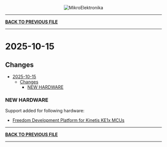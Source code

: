 <p align="center">
  <img src="http://www.mikroe.com/img/designs/beta/logo_small.png?raw=true" alt="MikroElektronika"/>
</p>

---

**[BACK TO PREVIOUS FILE](../changelog.md)**

---

# 2025-10-15

## Changes

- [2025-10-15](#2025-10-15)
  - [Changes](#changes)
    - [NEW HARDWARE](#new-hardware)

### NEW HARDWARE

Support added for following hardware:

+ [Freedom Development Platform for Kinetis KE1x MCUs](https://www.nxp.com/design/design-center/development-boards-and-designs/general-purpose-mcus/freedom-development-platform-for-kinetis-ke1xmcus:FRDM-KE15Z)

---

**[BACK TO PREVIOUS FILE](../changelog.md)**

---
